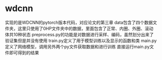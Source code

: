 # wdcnn
实现的是WDCNN的pytorch版本代码，对应论文的第三章 
data包含了四个数据文件夹，这里只使用了0HP文件夹中的数据，里面包含了正常、内圈、外圈、滚动体共10种状态 
preprocess.py的功能是对数据进行采样、编码，虽然划分出来了验证集但是并没有使用 
train.py定义了用于模型训练以及显示的函数和类 main.py定义了网络模型，调用另外两个py文件获取数据和进行训练 
直接运行main.py文件即可得到的结果
